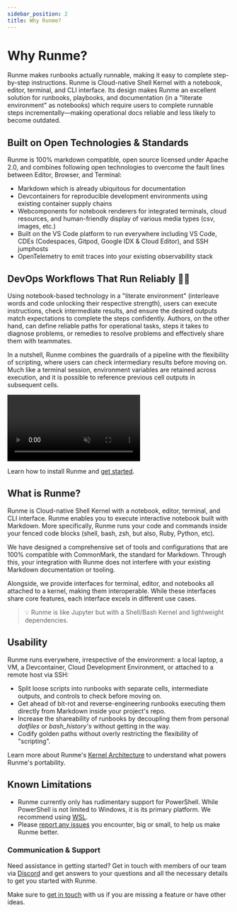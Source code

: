 ```yaml
---
sidebar_position: 2
title: Why Runme?
---
```


# **Why Runme?**

Runme makes runbooks actually runnable, making it easy to complete step-by-step instructions. Runme is Cloud-native Shell Kernel with a notebook, editor, terminal, and CLI interface. Its design makes Runme an excellent solution for runbooks, playbooks, and documentation (in a "literate environment" as notebooks) which require users to complete runnable steps incrementally—making operational docs reliable and less likely to become outdated.

## **Built on Open Technologies & Standards**

Runme is 100% markdown compatible, open source licensed under Apache 2.0, and combines following open technologies to overcome the fault lines between Editor, Browser, and Terminal:

- Markdown which is already ubiquitous for documentation
- Devcontainers for reproducible development environments using existing container supply chains
- Webcomponents for notebook renderers for integrated terminals, cloud resources, and human-friendly display of various media types (csv, images, etc.)
- Built on the VS Code platform to run everywhere including VS Code, CDEs (Codespaces, Gitpod, Google IDX & Cloud Editor), and SSH jumphosts
- OpenTelemetry to emit traces into your existing observability stack

## **DevOps Workflows That Run Reliably** 👩‍💻

Using notebook-based technology in a "literate environment" (interleave words and code unlocking their respective strength), users can execute instructions, check intermediate results, and ensure the desired outputs match expectations to complete the steps confidently. Authors, on the other hand, can define reliable paths for operational tasks, steps it takes to diagnose problems, or remedies to resolve problems and effectively share them with teammates.

In a nutshell, Runme combines the guardrails of a pipeline with the flexibility of scripting, where users can check intermediary results before moving on. Much like a terminal session, environment variables are retained across execution, and it is possible to reference previous cell outputs in subsequent cells.

<video autoPlay loop muted playsInline controls>
  <source src="/videos/Key-feature-v2.mp4" type="video/mp4" />
  <source src="../static/videos/Key-feature-v2.mp4" type="video/mp4" />
  <source src="/videos/Key-feature-v2.webm" type="video/webm" />
  <source src="../static/videos/Key-feature-v2.webm" type="video/webm" />
</video>

<br />
<Infobox type="sidenote" title="Try it now">

Learn how to install Runme and [get started](https://docs.runme.dev/getting-started/runbyexample).

</Infobox>

## **What is Runme?**

Runme is Cloud-native Shell Kernel with a notebook, editor, terminal, and CLI interface. Runme enables you to execute interactive notebook built with Markdown. More specifically, Runme runs your code and commands inside your fenced code blocks (shell, bash, zsh, but also, Ruby, Python, etc).

We have designed a comprehensive set of tools and configurations that are 100% compatible with CommonMark, the standard for Markdown. Through this, your integration with Runme does not interfere with your existing Markdown documentation or tooling.

Alongside, we provide interfaces for terminal, editor, and notebooks all attached to a kernel, making them interoperable. While these interfaces share core features, each interface excels in different use cases.

> 💡 Runme is like Jupyter but with a Shell/Bash Kernel and lightweight dependencies.

## **Usability**

Runme runs everywhere, irrespective of the environment: a local laptop, a VM, a Devcontainer, Cloud Development Environment, or attached to a remote host via SSH:

- Split loose scripts into runbooks with separate cells, intermediate outputs, and controls to check before moving on.
- Get ahead of bit-rot and reverse-engineering runbooks executing them directly from Markdown inside your project's repo.
- Increase the shareability of runbooks by decoupling them from personal _dotfiles_ or _bash_history's_ without getting in the way.
- Codify golden paths without overly restricting the flexibility of "scripting".

Learn more about Runme's [Kernel Architecture](https://docs.runme.dev/architecture) to understand what powers Runme's portability.

## **Known Limitations**

- Runme currently only has rudimentary support for PowerShell. While PowerShell is not limited to Windows, it is its primary platform. We recommend using [WSL](https://code.visualstudio.com/docs/remote/wsl).
- Please [report any issues](https://github.com/stateful/runme/issues/new) you encounter, big or small, to help us make Runme better.

### **Communication & Support**

Need assistance in getting started? Get in touch with members of our team via [Discord](https://discord.gg/runme) and get answers to your questions and all the necessary details to get you started with Runme.

<Infobox type="sidenote" title="Join Runme community!">

Make sure to [get in touch](https://discord.gg/runme) with us if you are missing a feature or have other ideas.

</Infobox>
